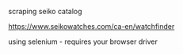 scraping seiko catalog

https://www.seikowatches.com/ca-en/watchfinder

using selenium - requires your browser driver

